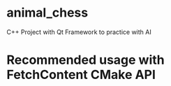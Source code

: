 # animal_chess
C++ Project with Qt Framework to practice with AI

# Recommended usage with FetchContent CMake API
